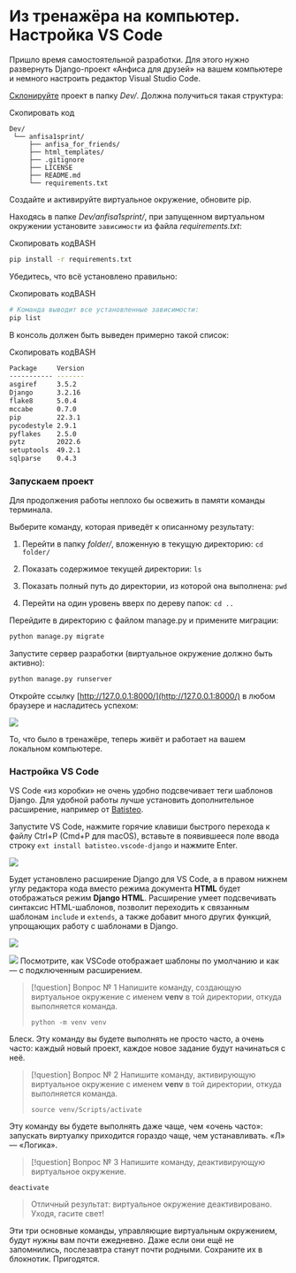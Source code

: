 # Из тренажёра на компьютер. Настройка VS Code

Пришло время самостоятельной разработки. Для этого нужно развернуть Django-проект «Анфиса для друзей» на вашем компьютере и немного настроить редактор Visual Studio Code.

[Склонируйте](https://github.com/yandex-praktikum/anfisa1sprint) проект в папку _Dev/_. Должна получиться такая структура:

Скопировать код

```
Dev/
 └── anfisa1sprint/
     ├── anfisa_for_friends/
     ├── html_templates/
     ├── .gitignore
     ├── LICENSE
     ├── README.md
     └── requirements.txt 
```

Создайте и активируйте виртуальное окружение, обновите pip.

Находясь в папке _Dev/anfisa1sprint/_, при запущенном виртуальном окружении установите `зависимости` из файла _requirements.txt_:

Скопировать кодBASH

```bash
pip install -r requirements.txt 
```

Убедитесь, что всё установлено правильно:

Скопировать кодBASH

```bash
# Команда выводит все установленные зависимости: 
pip list 
```

В консоль должен быть выведен примерно такой список:

Скопировать кодBASH

```bash
Package     Version
----------- -------
asgiref     3.5.2
Django      3.2.16
flake8      5.0.4
mccabe      0.7.0
pip         22.3.1
pycodestyle 2.9.1
pyflakes    2.5.0
pytz        2022.6
setuptools  49.2.1
sqlparse    0.4.3 
```

### Запускаем проект

Для продолжения работы неплохо бы освежить в памяти команды терминала.

Выберите команду, которая приведёт к описанному результату:

1. Перейти в папку _folder/_, вложенную в текущую директорию:
`cd folder/`

2. Показать содержимое текущей директории:
`ls`

3. Показать полный путь до директории, из которой она выполнена:
`pwd`

4. Перейти на один уровень вверх по дереву папок:
`cd ..`

Перейдите в директорию с файлом manage.py и примените миграции:

```bash
python manage.py migrate 
```

Запустите сервер разработки (виртуальное окружение должно быть активно):

```bash
python manage.py runserver 
```

Откройте ссылку [http://127.0.0.1:8000/](http://127.0.0.1:8000/) в любом браузере и насладитесь успехом:

![](https://pictures.s3.yandex.net/resources/S02_03_5_11_1677516567.png)

То, что было в тренажёре, теперь живёт и работает на вашем локальном компьютере.

### Настройка VS Code

VS Code «из коробки» не очень удобно подсвечивает теги шаблонов Django. Для удобной работы лучше установить дополнительное расширение, например от [Batisteo](https://marketplace.visualstudio.com/items?itemName=batisteo.vscode-django).

Запустите VS Code, нажмите горячие клавиши быстрого перехода к файлу Ctrl+P (Cmd+P для macOS), вставьте в появившееся поле ввода строку `ext install batisteo.vscode-django` и нажмите Enter.

![](https://pictures.s3.yandex.net/resources/S3.2_02_1676930920.png)

Будет установлено расширение Django для VS Code, а в правом нижнем углу редактора кода вместо режима документа **HTML** будет отображаться режим **Django HTML**. Расширение умеет подсвечивать синтаксис HTML-шаблонов, позволит переходить к связанным шаблонам `include` и `extends`, а также добавит много других функций, упрощающих работу с шаблонами в Django.

![](https://pictures.s3.yandex.net:443/resources/S3.2_03_1676251358.png)

![](https://pictures.s3.yandex.net:443/resources/S3.2_04_1676251368.png)
Посмотрите, как VSCode отображает шаблоны по умолчанию и как — с подключенным расширением.


>[!question] Вопрос № 1
Напишите команду, создающую виртуальное окружение с именем **venv** в той директории, откуда выполняется команда.
>
>`python -m venv venv`
>
Блеск. Эту команду вы будете выполнять не просто часто, а очень часто: каждый новый проект, каждое новое задание будут начинаться с неё.

>[!question] Вопрос № 2
>Напишите команду, активирующую виртуальное окружение с именем **venv** в той директории, откуда выполняется команда.
>
>`source venv/Scripts/activate`
>
Эту команду вы будете выполнять даже чаще, чем «очень часто»: запускать виртуалку приходится гораздо чаще, чем устанавливать. «Л» — «Логика».

>[!question] Вопрос № 3
Напишите команду, деактивирующую виртуальное окружение.
>
`deactivate`
>
>Отличный результат: виртуальное окружение деактивировано. Уходя, гасите свет!


Эти три основные команды, управляющие виртуальным окружением, будут нужны вам почти ежедневно. Даже если они ещё не запомнились, послезавтра станут почти родными. Сохраните их в блокнотик. Пригодятся.